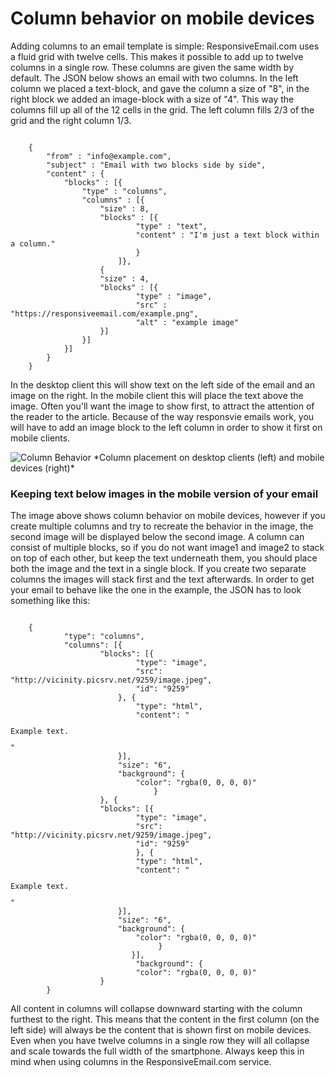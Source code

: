# Column behavior on mobile devices

Adding columns to an email template is simple: ResponsiveEmail.com uses a fluid grid with twelve cells. This makes it possible to add up to twelve columns in a single row. These columns are given the same width by default. The JSON below shows  an email with two columns. In the left column we placed a text-block, and gave the column a size of "8", in the right block we added an image-block with a size of "4". This way the columns fill up all of the 12 cells in the grid. The left column fills 2/3 of the grid and the right column 1/3.  
<pre><code>
    {
        "from" : "info@example.com",
        "subject" : "Email with two blocks side by side",
        "content" : {
            "blocks" : [{
                "type" : "columns",
                "columns" : [{
                    "size" : 8,
                    "blocks" : [{
                            "type" : "text",
                            "content" : "I'm just a text block within a column."
                            }
                        ]}, 
                    {
                    "size" : 4,
                    "blocks" : [{
                            "type" : "image",
                            "src" : "https://responsiveemail.com/example.png",
                            "alt" : "example image" 
                    }]
                }]
            }]
        }
    }
</code></pre>

In the desktop client this will show text on the left side of the email and an image on the right. In the mobile client this will place the text above the image. Often you'll want the image to show first, to attract the attention of the reader to the article. Because of the way responsvie emails work, you will have to add an image block to the left column in order to show it first on mobile clients. 



<img alt="Column Behavior" src="Resources/Images/responsive-email-columns.png">   
*Column placement on desktop clients (left) and mobile devices (right)*

### Keeping text below images in the mobile version of your email

The image above shows column behavior on mobile devices, however if you create multiple columns and try to recreate the behavior in the image, the second image will be displayed below the second image. A column can consist of multiple blocks, so if you do not want image1 and image2 to stack on top of each other, but keep the text underneath them, you should place both the image and the text in a single block. If you create two separate columns the images will stack first and the text afterwards. In order to get your email to behave like the one in the example, the JSON has to look something like this:

<pre><code>
    {
            "type": "columns",
            "columns": [{
                    "blocks": [{
                            "type": "image",
                            "src": "http://vicinity.picsrv.net/9259/image.jpeg",
                            "id": "9259"
                        }, {
                            "type": "html",
                            "content": "<p>Example text.</p>"
                        }],
                        "size": "6",
                        "background": {
                            "color": "rgba(0, 0, 0, 0)"
                                }
                    }, {
                    "blocks": [{
                            "type": "image",
                            "src": "http://vicinity.picsrv.net/9259/image.jpeg",
                            "id": "9259"
                            }, {
                            "type": "html",
                            "content": "<p>Example text.</p>"
                        }],
                        "size": "6",
                        "background": {
                            "color": "rgba(0, 0, 0, 0)"
                                 }
                           }],
                            "background": {
                            "color": "rgba(0, 0, 0, 0)"
                    }
        } 
</code></pre>
 All content in columns will collapse downward starting with the column furthest to the right. This means that the content in the first column (on the left side) will always be the content that is shown first on mobile devices. Even when you have twelve columns in a single row they will all collapse and scale towards the full width of the smartphone. Always keep this in mind when using columns in the ResponsiveEmail.com service. 
